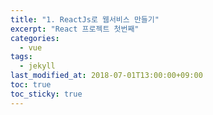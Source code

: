 ```yaml
---
title: "1. ReactJs로 웹서비스 만들기"
excerpt: "React 프로젝트 첫번째"
categories:
  - vue
tags:
  - jekyll
last_modified_at: 2018-07-01T13:00:00+09:00
toc: true
toc_sticky: true
---
```

